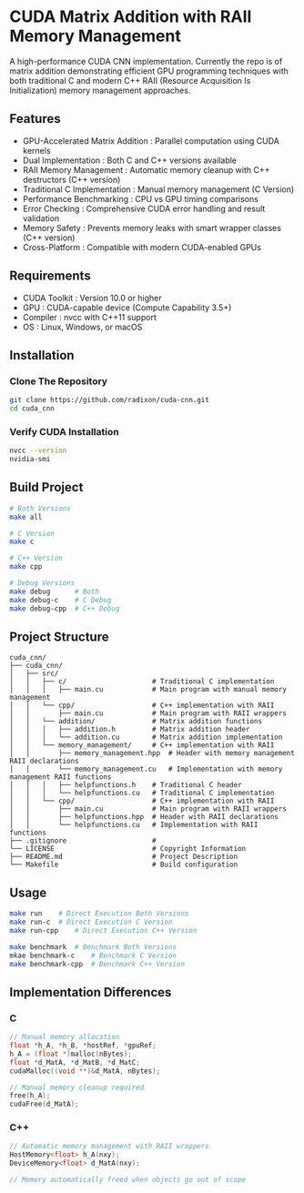 # CUDA Matrix Addition with RAII Memory Management

A high-performance CUDA CNN implementation.  Currently the repo is of matrix addition demonstrating efficient GPU programming techniques with both traditional C and modern C++ RAII (Resource Acquisition Is Initialization) memory management approaches.  

## Features

* GPU-Accelerated Matrix Addition : Parallel computation using CUDA kernels
* Dual Implementation : Both C and C++ versions available
* RAII Memory Management : Automatic memory cleanup with C++ destructors (C++ version)
* Traditional C Implementation : Manual memory management (C Version)
* Performance Benchmarking : CPU vs GPU timing comparisons
* Error Checking : Comprehensive CUDA error handling and result validation
* Memory Safety : Prevents memory leaks with smart wrapper classes (C++ version)
* Cross-Platform : Compatible with modern CUDA-enabled GPUs

## Requirements

* CUDA Toolkit : Version 10.0 or higher
* GPU : CUDA-capable device (Compute Capability 3.5+)
* Compiler : nvcc with C++11 support
* OS : Linux, Windows, or macOS

## Installation

### Clone The Repository

```bash
git clone https://github.com/radixon/cuda-cnn.git
cd cuda_cnn
```

### Verify CUDA Installation

```bash
nvcc --version
nvidia-smi
```

## Build Project

```bash
# Both Versions
make all

# C Version
make c

# C++ Version
make cpp

# Debug Versions
make debug      # Both
make debug-c    # C Debug
make debug-cpp  # C++ Debug
```

## Project Structure

```
cuda_cnn/
├── cuda_cnn/
│   ├── src/
│   │   ├── c/                     # Traditional C implementation
│   │   │   ├── main.cu            # Main program with manual memory management
│   │   └── cpp/                   # C++ implementation with RAII
│   │       ├── main.cu            # Main program with RAII wrappers
│   │   └── addition/              # Matrix addition functions
│   │   │   ├── addition.h         # Matrix addition header
│   │   │   └── addition.cu        # Matrix addition implementation
│   │   └── memory_management/     # C++ implementation with RAII
│   │       ├── memory_management.hpp  # Header with memory management RAII declarations
│   │       └── memory_management.cu   # Implementation with memory management RAII functions
│   │   │   ├── helpfunctions.h    # Traditional C header
│   │   │   └── helpfunctions.cu   # Traditional C implementation
│   │   └── cpp/                   # C++ implementation with RAII
│   │       ├── main.cu            # Main program with RAII wrappers
│   │       ├── helpfunctions.hpp  # Header with RAII declarations
│   │       └── helpfunctions.cu   # Implementation with RAII functions
├── .gitignore                     # 
└── LICENSE                        # Copyright Information
├── README.md                      # Project Description
└── Makefile                       # Build configuration
```

## Usage

```bash
make run    # Direct Execution Both Versions
make run-c  # Direct Execution C Version
make run-cpp    # Direct Execution C++ Version

make benchmark  # Benchmark Both Versions
mkae benchmark-c    # Benchmark C Version
make benchmark-cpp  # Benchmark C++ Version
```

## Implementation Differences

### C 

```C
// Manual memory allocation
float *h_A, *h_B, *hostRef, *gpuRef;
h_A = (float *)malloc(nBytes);
float *d_MatA, *d_MatB, *d_MatC;
cudaMalloc((void **)&d_MatA, nBytes);

// Manual memory cleanup required
free(h_A);
cudaFree(d_MatA);
```

### C++

```C++
// Automatic memory management with RAII wrappers
HostMemory<float> h_A(nxy);
DeviceMemory<float> d_MatA(nxy);

// Memory automatically freed when objects go out of scope
```